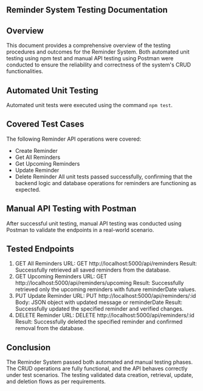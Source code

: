 ## Reminder System Testing Documentation

## Overview
This document provides a comprehensive overview of the testing procedures and outcomes for the Reminder System. Both automated unit testing using npm test and manual API testing using Postman were conducted to ensure the reliability and correctness of the system's CRUD functionalities.

## Automated Unit Testing 
Automated unit tests were executed using the command `npm test`. 

## Covered Test Cases
The following Reminder API operations were covered:
- Create Reminder
- Get All Reminders
- Get Upcoming Reminders
- Update Reminder
- Delete Reminder
All unit tests passed successfully, confirming that the backend logic and database operations for reminders are functioning as expected.

## Manual API Testing with Postman
After successful unit testing, manual API testing was conducted using Postman to validate the endpoints in a real-world scenario.

## Tested Endpoints
1. GET All Reminders
URL: GET http://localhost:5000/api/reminders
Result: Successfully retrieved all saved reminders from the database.
2. GET Upcoming Reminders
URL: GET http://localhost:5000/api/reminders/upcoming
Result: Successfully retrieved only the upcoming reminders with future reminderDate values.
3. PUT Update Reminder
URL: PUT http://localhost:5000/api/reminders/:id
Body: JSON object with updated message or reminderDate
Result: Successfully updated the specified reminder and verified changes.
4. DELETE Reminder
URL: DELETE http://localhost:5000/api/reminders/:id
Result: Successfully deleted the specified reminder and confirmed removal from the database.

## Conclusion
The Reminder System passed both automated and manual testing phases. The CRUD operations are fully functional, and the API behaves correctly under test scenarios. The testing validated data creation, retrieval, update, and deletion flows as per requirements.


